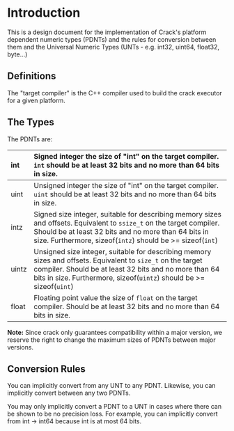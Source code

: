 # Introduction #

This is a design document for the implementation of Crack's platform dependent numeric types (PDNTs) and the rules for conversion between them and the Universal Numeric Types (UNTs - e.g. int32, uint64, float32, byte...)

## Definitions ##

The "target compiler" is the C++ compiler used to build the crack executor for a given platform.

## The Types ##

The PDNTs are:

| int | Signed integer the size of "int" on the target compiler.  `int` should be at least 32 bits and no more than 64 bits in size. |
|:----|:-----------------------------------------------------------------------------------------------------------------------------|
| uint | Unsigned integer the size of "int" on the target compiler.  `uint` should be at least 32 bits and no more than 64 bits in size. |
| intz | Signed size integer, suitable for describing memory sizes and offsets.  Equivalent to `ssize_t` on the target compiler.  Should be at least 32 bits and no more than 64 bits in size.  Furthermore, sizeof(`intz`) should be >= sizeof(`int`) |
| uintz | Unsigned size integer, suitable for describing memory sizes and offsets.  Equivalent to `size_t` on the target compiler.  Should be at least 32 bits and no more than 64 bits in size.  Furthermore, sizeof(`uintz`) should be >= sizeof(`uint`) |
| float | Floating point value the size of `float` on the target compiler.  Should be at least 32 bits and no more than 64 bits in size. |

**Note:** Since crack only guarantees compatibility within a major version, we reserve the right to change the maximum sizes of PDNTs between major versions.

## Conversion Rules ##

You can implicitly convert from any UNT to any PDNT.  Likewise, you can implicitly convert between any two PDNTs.

You may only implicitly convert a PDNT to a UNT in cases where there can be shown to be no precision loss.  For example, you can implicitly convert from int -> int64 because int is at most 64 bits.